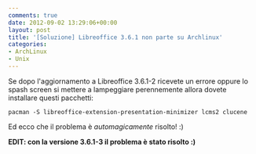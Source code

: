 ```yaml
---
comments: true
date: 2012-09-02 13:29:06+00:00
layout: post
title: '[Soluzione] Libreoffice 3.6.1 non parte su Archlinux'
categories:
- ArchLinux
- Unix
---
```


Se dopo l'aggiornamento a Libreoffice 3.6.1-2 ricevete un errore oppure lo spash screen si mettere a lampeggiare perennemente allora dovete installare questi pacchetti:

`pacman -S libreoffice-extension-presentation-minimizer lcms2 clucene`

Ed ecco che il problema è _automagicamente_ risolto! :)

**EDIT: con la versione 3.6.1-3 il problema è stato risolto :)**
